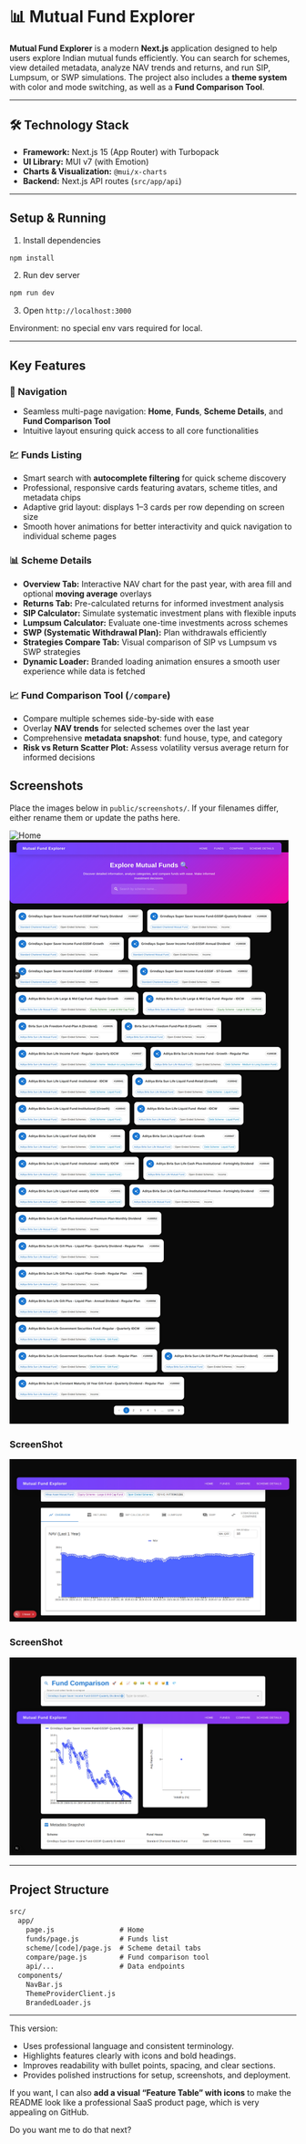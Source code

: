 # 📊 Mutual Fund Explorer

**Mutual Fund Explorer** is a modern **Next.js** application designed to help users explore Indian mutual funds efficiently. You can search for schemes, view detailed metadata, analyze NAV trends and returns, and run SIP, Lumpsum, or SWP simulations. The project also includes a **theme system** with color and mode switching, as well as a **Fund Comparison Tool**.

---

## 🛠 Technology Stack

- **Framework:** Next.js 15 (App Router) with Turbopack  
- **UI Library:** MUI v7 (with Emotion)  
- **Charts & Visualization:** `@mui/x-charts`  
- **Backend:** Next.js API routes (`src/app/api`)  

---




## Setup & Running

1) Install dependencies
```bash
npm install
```

2) Run dev server
```bash
npm run dev
```

3) Open `http://localhost:3000`

Environment: no special env vars required for local.

---
## Key Features

### 🧭 Navigation
- Seamless multi-page navigation: **Home**, **Funds**, **Scheme Details**, and **Fund Comparison Tool**  
- Intuitive layout ensuring quick access to all core functionalities  

### 💹 Funds Listing
- Smart search with **autocomplete filtering** for quick scheme discovery  
- Professional, responsive cards featuring avatars, scheme titles, and metadata chips  
- Adaptive grid layout: displays 1–3 cards per row depending on screen size  
- Smooth hover animations for better interactivity and quick navigation to individual scheme pages  

### 📊 Scheme Details
- **Overview Tab:** Interactive NAV chart for the past year, with area fill and optional **moving average** overlays  
- **Returns Tab:** Pre-calculated returns for informed investment analysis  
- **SIP Calculator:** Simulate systematic investment plans with flexible inputs  
- **Lumpsum Calculator:** Evaluate one-time investments across schemes  
- **SWP (Systematic Withdrawal Plan):** Plan withdrawals efficiently  
- **Strategies Compare Tab:** Visual comparison of SIP vs Lumpsum vs SWP strategies  
- **Dynamic Loader:** Branded loading animation ensures a smooth user experience while data is fetched  

### 📈 Fund Comparison Tool (`/compare`)
- Compare multiple schemes side-by-side with ease  
- Overlay **NAV trends** for selected schemes over the last year  
- Comprehensive **metadata snapshot**: fund house, type, and category  
- **Risk vs Return Scatter Plot:** Assess volatility versus average return for informed decisions  


## Screenshots

Place the images below in `public/screenshots/`. If your filenames differ, either rename them or update the paths here.


<img src="/home/garvit/Desktop/Next.js/mutal-fund-next-project/public/screenshots/image.png" alt="Home" width="900" />


<img src="public/screenshots/image-1.png"/>

### ScreenShot

<img src="public/screenshots/image-2.png">


### ScreenShot
<img src="public/screenshots/image copy 2.png"/>




---

## Project Structure
```
src/
  app/
    page.js                # Home
    funds/page.js          # Funds list
    scheme/[code]/page.js  # Scheme detail tabs
    compare/page.js        # Fund comparison tool
    api/...                # Data endpoints
  components/
    NavBar.js
    ThemeProviderClient.js
    BrandedLoader.js
```

---


This version:  
- Uses professional language and consistent terminology.  
- Highlights features clearly with icons and bold headings.  
- Improves readability with bullet points, spacing, and clear sections.  
- Provides polished instructions for setup, screenshots, and deployment.  

If you want, I can also **add a visual “Feature Table” with icons** to make the README look like a professional SaaS product page, which is very appealing on GitHub.  

Do you want me to do that next?
